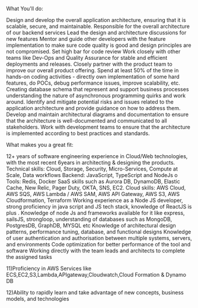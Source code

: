 What You'll do:

Design and develop the overall application architecture, ensuring that it is scalable, secure, and maintainable.
Responsible for the overall architecture of our backend services
Lead the design and architecture discussions for new features
Mentor and guide other developers with the feature implementation to make sure code quality is good and design principles are not compromised. Set high bar for code review
Work closely with other teams like Dev-Ops and Quality Assurance for stable and efficient deployments and releases.
Closely partner with the product team to improve our overall product offering.
 Spend at least 50% of the time in hands-on coding activities - directly own implementation of some hard features, do POCs, debug performance issues, improve scalability, etc.
Creating database schema that represent and support business processes understanding the nature of asynchronous programming quirks and work around.
Identify and mitigate potential risks and issues related to the application architecture and provide guidance on how to address them.
Develop and maintain architectural diagrams and documentation to ensure that the architecture is well-documented and communicated to all stakeholders.
Work with development teams to ensure that the architecture is implemented according to best practices and standards.


What makes you a great fit:

12+ years of software engineering experience in Cloud/Web technologies, with the most recent 6years in architecting & designing the products.
Technical skills: Cloud, Storage, Security, Micro-Services, Compute at Scale, Data workflows
Backend: JavaScript, TypeScript and NodeJs o Tools: Redis, Docker
SaaS skills such as Aurora DB, DynamoDB, Elastic Cache, New Relic, Pager Duty, OKTA, SNS, EC2.
Cloud skills: AWS Cloud, AWS SQS, AWS Lambda / AWS SAM, AWS API Gateway, AWS S3, AWS Cloudformation, Terraform
Working experience as a Node JS developer, strong proficiency in java script and JS tech stack, knowledge of ReactJS is plus .
Knowledge of node Js and frameworks available for it like express, sailsJS, strongloop, understanding of databases such as MongoDB, PostgresDB, GraphDB, MYSQL etc
Knowledge of architectural design patterns, performance tuning, database, and functional designs
Knowledge of user authentication and authorisation between multiple systems, servers, and environments
Code optimization for better performance of the tool and software
Working directly with the team leads and architects to complete the assigned tasks

11)Proficiency in AWS Services like ECS,EC2,S3,Lambda,APIgateway,Cloudwatch,Cloud Formation & Dynamo DB

12)Ability to rapidly learn and take advantage of new concepts, business models, and technologies